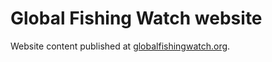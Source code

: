 # Global Fishing Watch website
Website content published at [globalfishingwatch.org](http://globalfishingwatch.org).
